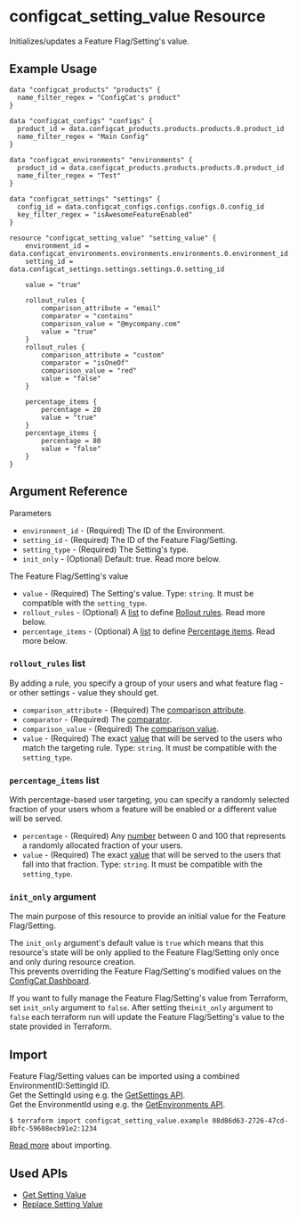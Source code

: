 # configcat_setting_value Resource

Initializes/updates a Feature Flag/Setting's value.  

## Example Usage

```hcl
data "configcat_products" "products" {
  name_filter_regex = "ConfigCat's product"
}

data "configcat_configs" "configs" {
  product_id = data.configcat_products.products.products.0.product_id
  name_filter_regex = "Main Config"
}

data "configcat_environments" "environments" {
  product_id = data.configcat_products.products.products.0.product_id
  name_filter_regex = "Test"
}

data "configcat_settings" "settings" {
  config_id = data.configcat_configs.configs.configs.0.config_id
  key_filter_regex = "isAwesomeFeatureEnabled"
}

resource "configcat_setting_value" "setting_value" {
    environment_id = data.configcat_environments.environments.environments.0.environment_id
    setting_id = data.configcat_settings.settings.settings.0.setting_id
    
    value = "true"

    rollout_rules {
        comparison_attribute = "email"
        comparator = "contains"
        comparison_value = "@mycompany.com"
        value = "true"
    }
    rollout_rules {
        comparison_attribute = "custom"
        comparator = "isOneOf"
        comparison_value = "red"
        value = "false"
    }

    percentage_items {
        percentage = 20
        value = "true"
    }
    percentage_items {
        percentage = 80
        value = "false"
    }
}
```

## Argument Reference

Parameters
* `environment_id` - (Required) The ID of the Environment.
* `setting_id` - (Required) The ID of the Feature Flag/Setting.
* `setting_type` - (Required) The Setting's type.
* `init_only` - (Optional) Default: true. Read more below.  

The Feature Flag/Setting's value
* `value` - (Required) The Setting's value. Type: `string`. It must be compatible with the `setting_type`.
* `rollout_rules` - (Optional) A [list](https://www.terraform.io/docs/configuration/types.html#list-) to define [Rollout rules](https://configcat.com/docs/advanced/targeting/#anatomy-of-a-targeting-rule). Read more below.
* `percentage_items` - (Optional) A [list](https://www.terraform.io/docs/configuration/types.html#list-) to define [Percentage items](https://configcat.com/docs/advanced/targeting/#targeting-a-percentage-of-users). Read more below.

### `rollout_rules` list

By adding a rule, you specify a group of your users and what feature flag - or other settings - value they should get.  

* `comparison_attribute` - (Required) The [comparison attribute](https://configcat.com/docs/advanced/targeting/#attribute).
* `comparator` - (Required) The [comparator](https://configcat.com/docs/advanced/targeting/#comparator).
* `comparison_value` - (Required) The [comparison value](https://configcat.com/docs/advanced/targeting/#comparison-value).
* `value` - (Required) The exact [value](https://configcat.com/docs/advanced/targeting/#served-value) that will be served to the users who match the targeting rule. Type: `string`. It must be compatible with the `setting_type`.

### `percentage_items` list

With percentage-based user targeting, you can specify a randomly selected fraction of your users whom a feature will be enabled or a different value will be served.

* `percentage` - (Required) Any [number](https://configcat.com/docs/advanced/targeting/#-value) between 0 and 100 that represents a randomly allocated fraction of your users.
* `value` - (Required) The exact [value](https://configcat.com/docs/advanced/targeting/#served-value-1) that will be served to the users that fall into that fraction. Type: `string`. It must be compatible with the `setting_type`.

### `init_only` argument

The main purpose of this resource to provide an initial value for the Feature Flag/Setting.  

The `init_only` argument's default value is `true` which means that this resource's state will be only applied to the Feature Flag/Setting only once and only during resource creation.  
This prevents overriding the Feature Flag/Setting's modified values on the [ConfigCat Dashboard](https://app.configcat.com).  

If you want to fully manage the Feature Flag/Setting's value from Terraform, set `init_only` argument to `false`. After setting the`init_only` argument to `false` each terraform run will update the Feature Flag/Setting's value to the state provided in Terraform.

## Import

Feature Flag/Setting values can be imported using a combined EnvironmentID:SettingId ID.  
Get the SettingId using e.g. the [GetSettings API](https://api.configcat.com/docs/#operation/get-settings).  
Get the EnvironmentId using e.g. the [GetEnvironments API](https://api.configcat.com/docs/#operation/get-environments).

```
$ terraform import configcat_setting_value.example 08d86d63-2726-47cd-8bfc-59608ecb91e2:1234
```

[Read more](https://learn.hashicorp.com/tutorials/terraform/state-import) about importing.

## Used APIs
* [Get Setting Value](https://api.configcat.com/docs/#operation/get-setting-value)
* [Replace Setting Value](https://api.configcat.com/docs/#operation/replace-setting-value)
